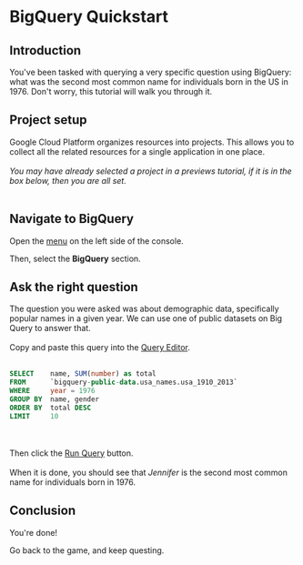 # BigQuery Quickstart

<walkthrough-tutorial-url url="https://cloud.google.com/compute/docs/gcpquest/bdintro"></walkthrough-tutorial-url>

## Introduction

<walkthrough-tutorial-duration duration="10"></walkthrough-tutorial-duration>

You've been tasked with querying a very specific question using BigQuery: what was
the second most common name for individuals born in the US in 1976.  Don't
worry, this tutorial will walk you through it. 

## Project setup

Google Cloud Platform organizes resources into projects. This allows you to
collect all the related resources for a single application in one place.
&nbsp;  
&nbsp;    
*You may have already selected a project in a previews tutorial, if it is in 
the box below, then you are all set.* 
&nbsp;  
&nbsp;   
<walkthrough-project-billing-setup permissions="compute.instances.create"></walkthrough-project-billing-setup>

## Navigate to BigQuery

Open the [menu][spotlight-console-menu] on the left side of the console.

Then, select the **BigQuery** section.

<walkthrough-menu-navigation sectionId="BIGQUERY_SECTION"></walkthrough-menu-navigation>

## Ask the right question

The question you were asked was about demographic data, specifically popular
names in a given year.  We can use one of public datasets on Big Query to 
answer that. 
&nbsp;  
&nbsp;  
Copy and paste this query into the [Query Editor][spotlight-query].
&nbsp;  
&nbsp;  
```sql
SELECT    name, SUM(number) as total 
FROM      `bigquery-public-data.usa_names.usa_1910_2013`
WHERE     year = 1976 
GROUP BY  name, gender
ORDER BY  total DESC
LIMIT     10
```
&nbsp;  
&nbsp;  
Then click the [Run Query][spotlight-run] button.
&nbsp;  
&nbsp;  
When it is done, you should see that *Jennifer* is the second most common 
name for individuals born in 1976. 

## Conclusion

<walkthrough-conclusion-trophy></walkthrough-conclusion-trophy>

You're done!

Go back to the game, and keep questing.

[pricing]: https://cloud.google.com/compute/#compute-engine-pricing
[spotlight-create-instance]: walkthrough://spotlight-pointer?=gce-zero-new-vm,gce-vm-list-new
[spotlight-instance-name]: walkthrough://spotlight-pointer?spotlightId=gce-vm-add-name
[spotlight-instance-zone]: walkthrough://spotlight-pointer?spotlightId=gce-vm-add-zone-select
[spotlight-boot-disk]: walkthrough://spotlight-pointer?cssSelector=vm-set-boot-disk
[spotlight-firewall]: walkthrough://spotlight-pointer?spotlightId=gce-vm-add-firewall
[spotlight-vm-list]: walkthrough://spotlight-pointer?cssSelector=.p6n-checkboxed-table
[spotlight-control-panel]: walkthrough://spotlight-pointer?cssSelector=#p6n-action-bar-container-main
[spotlight-ssh-buttons]: walkthrough://spotlight-pointer?cssSelector=gce-connect-to-instance
[spotlight-notification-menu]: walkthrough://spotlight-pointer?cssSelector=.p6n-notification-dropdown,.cfc-icon-notifications
[spotlight-console-menu]: walkthrough://spotlight-pointer?spotlightId=console-nav-menu
[spotlight-open-devshell]: walkthrough://spotlight-pointer?spotlightId=devshell-activate-button
[spotlight-machine-type]: walkthrough://spotlight-pointer?spotlightId=gce-add-machine-type-select
[spotlight-submit-create]: walkthrough://spotlight-pointer?spotlightId=gce-submit
[spotlight-external-ip]: walkthrough://spotlight-pointer?cssSelector=.p6n-external-link
[spotlight-instance-checkbox]: walkthrough://spotlight-pointer?cssSelector=.p6n-checkbox-form-label
[spotlight-delete-button]: walkthrough://spotlight-pointer?cssSelector=.p6n-icon-delete
[spotlight-machine-type]: walkthrough://spotlight-pointer?spotlightId=gce-add-machine-type
[spotlight-query]: walkthrough://spotlight-pointer?cssSelector=.p6n-code-mirror-editor
[spotlight-run]: walkthrough://spotlight-pointer?cssSelector=.p6n-split-button